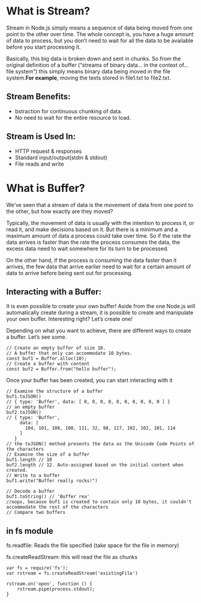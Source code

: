 # What is Stream?

Stream in Node.js simply means a sequence of data being moved from one point to the other over time. The whole concept is, you have a huge amount of data to process, but you don’t need to wait for all the data to be available before you start processing it.

Basically, this big data is broken down and sent in chunks. So from the original definition of a buffer (“streams of binary data… in the context of… file system”) this simply means binary data being moved in the file system.**For example**, moving the texts stored in file1.txt to file2.txt.

## Stream Benefits:
* bstraction for continuous chunking of data.
* No need to wait for the entire resource to load.


## Stream is Used In:
* HTTP request & responses
* Standard input/output(stdin & stdout)
* File reads and write


# What is Buffer?

We’ve seen that a stream of data is the movement of data from one point to the other, but how exactly are they moved?

Typically, the movement of data is usually with the intention to process it, or read it, and make decisions based on it. But there is a minimum and a maximum amount of data a process could take over time. So if the rate the data arrives is faster than the rate the process consumes the data, the excess data need to wait somewhere for its turn to be processed.

On the other hand, if the process is consuming the data faster than it arrives, the few data that arrive earlier need to wait for a certain amount of data to arrive before being sent out for processing.


## Interacting with a Buffer:


It is even possible to create your own buffer! Aside from the one Node.js will automatically create during a stream, it is possible to create and manipulate your own buffer. Interesting right? Let’s create one!

Depending on what you want to achieve, there are different ways to create a buffer. Let’s see some.
~~~~
// Create an empty buffer of size 10.
// A buffer that only can accommodate 10 bytes.
const buf1 = Buffer.alloc(10);
// Create a buffer with content
const buf2 = Buffer.from("hello buffer");
~~~~

Once your buffer has been created, you can start interacting with it

~~~~
// Examine the structure of a buffer
buf1.toJSON()
// { type: 'Buffer', data: [ 0, 0, 0, 0, 0, 0, 0, 0, 0, 0 ] }
// an empty buffer
buf2.toJSON()
// { type: 'Buffer',
     data: [
       104, 101, 108, 108, 111, 32, 98, 117, 102, 102, 101, 114
     ]
   }
// the toJSON() method presents the data as the Unicode Code Points of the characters
// Examine the size of a buffer
buf1.length // 10
buf2.length // 12. Auto-assigned based on the initial content when created.
// Write to a buffer
buf1.write("Buffer really rocks!")

// Decode a buffer
buf1.toString() // 'Buffer rea'
//oops, because buf1 is created to contain only 10 bytes, it couldn't accommodate the rest of the characters
// Compare two buffers
~~~~



## in fs module 

fs.readfile: Reads the file specified (take space for the file in memory)

fs.createReadStream: this will read the file as chunks
~~~~
var fs = require('fs');
var rstream = fs.createReadStream('existingFile')

rstream.on('open', function () {
    rstream.pipe(process.stdout);
}
~~~~
